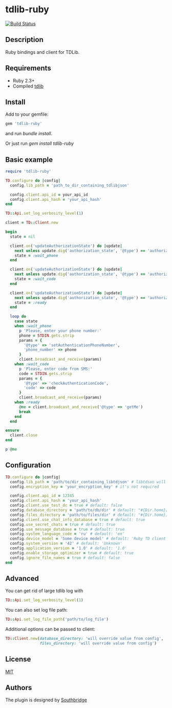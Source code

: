 # tdlib-ruby

[![Build Status](https://secure.travis-ci.org//tdlib-ruby.svg?branch=master)](https://travis-ci.org//tdlib-ruby)

## Description

Ruby bindings and client for TDLib.

## Requirements

* Ruby 2.3+
* Compiled [tdlib](https://github.com/tdlib/td)

## Install

Add to your gemfile:

```ruby
gem 'tdlib-ruby'
```
and run *bundle install*.


Or just run *gem install tdlib-ruby*

## Basic example

```ruby
require 'tdlib-ruby'

TD.configure do |config|
  config.lib_path = 'path_to_dir_containing_tdlibjson'

  config.client.api_id = your_api_id
  config.client.api_hash = 'your_api_hash'
end

TD::Api.set_log_verbosity_level(1)

client = TD::Client.new

begin
  state = nil

  client.on('updateAuthorizationState') do |update|
    next unless update.dig('authorization_state', '@type') == 'authorizationStateWaitPhoneNumber'
    state = :wait_phone
  end

  client.on('updateAuthorizationState') do |update|
    next unless update.dig('authorization_state', '@type') == 'authorizationStateWaitCode'
    state = :wait_code
  end

  client.on('updateAuthorizationState') do |update|
    next unless update.dig('authorization_state', '@type') == 'authorizationStateReady'
    state = :ready
  end

  loop do
    case state
    when :wait_phone
      p 'Please, enter your phone number:'
      phone = STDIN.gets.strip
      params = {
        '@type' => 'setAuthenticationPhoneNumber',
        'phone_number' => phone
      }
      client.broadcast_and_receive(params)
    when :wait_code
      p 'Please, enter code from SMS:'
      code = STDIN.gets.strip
      params = {
        '@type' => 'checkAuthenticationCode',
        'code' => code
      }
      client.broadcast_and_receive(params)
    when :ready
      @me = client.broadcast_and_receive('@type' => 'getMe')
      break
    end
  end

ensure
  client.close
end

p @me
```

## Configuration

```ruby
TD.configure do |config|
  config.lib_path = 'path/to/dir_containing_libtdjson' # libtdson will be searched in this directory (*.so, *.dylib, *.dll are valid extensions)
  config.encryption_key = 'your_encryption_key' # it's not required

  config.client.api_id = 12345
  config.client.api_hash = 'your_api_hash'
  config.client.use_test_dc = true # default: false
  config.database_directory = 'path/to/db/dir' # default: "#{Dir.home}/.tdlib-ruby/db"
  config.files_directory = 'path/to/files/dir' # default: "#{Dir.home}/.tdlib-ruby/files"
  config.client.use_chat_info_database = true # default: true
  config.use_secret_chats = true # default: true
  config.use_message_database = true # default: true
  config.system_language_code = 'ru' # default: 'en'
  config.device_model = 'Some device model' # default: 'Ruby TD client'
  config.system_version = '42' # default: 'Unknown'
  config.application_version = '1.0' # default: '1.0'
  config.enable_storage_optimizer = true # default: true
  config.ignore_file_names = true # default: false
end
```

## Advanced

You can get rid of large tdlib log with

```ruby
TD::Api.set_log_verbosity_level(1)
```

You can also set log file path:

```ruby
TD::Api.set_log_file_path('path/to/log_file')
```

Additional options can be passed to client:

```ruby
TD::Client.new(database_directory: 'will override value from config',
               files_directory: 'will override value from config')
```

## License

[MIT](https://github.com/centosadmin/tdlib-ruby/blob/master/LICENSE.txt)

## Authors

The plugin is designed by [Southbridge](https://southbridge.io)
